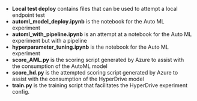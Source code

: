 * **Local test deploy** contains files that can be used to attempt a local endpoint test
* **automl_model_deploy.ipynb** is the notebook for the Auto ML experiment
* **automl_with_pipeline.ipynb** is an attempt at a notebook for the Auto ML experiment but with a pipeline
* **hyperparameter_tuning.ipynb** is the notebook for the Auto ML experiment
* **score_AML.py** is the scoring script generated by Azure to assist with the consumption of the AutoML model
* **score_hd.py** is the attempted scoring script generated by Azure to assist with the consumption of the HyperDrive model
* **train.py** is the training script that facilitates the HyperDrive experiment config.
